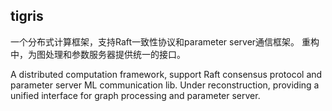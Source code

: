 ## tigris
一个分布式计算框架，支持Raft一致性协议和parameter server通信框架。
重构中，为图处理和参数服务器提供统一的接口。  

A distributed computation framework, support Raft consensus protocol and parameter server ML communication lib.
Under reconstruction, providing a unified interface for graph processing and parameter server.
